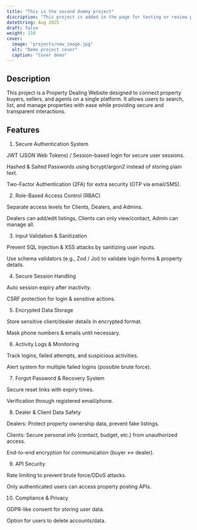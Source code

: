 ```yaml
---
title: "This is the second dummy project"
discription: "This project is added in the page for testing or review purpose"
dateString: Aug 2025
draft: false
weight: 110
cover:
  image: "projects/new_image.jpg"
  alt: "Demo project cover"
  caption: "Cover demo"
---
```


## Description

This project is a Property Dealing Website designed to connect property buyers, sellers, and agents on a single platform. It allows users to search, list, and manage properties with ease while providing secure and transparent interactions.

## Features

1. Secure Authentication System

JWT (JSON Web Tokens) / Session-based login for secure user sessions.

Hashed & Salted Passwords using bcrypt/argon2 instead of storing plain text.

Two-Factor Authentication (2FA) for extra security (OTP via email/SMS).

2. Role-Based Access Control (RBAC)

Separate access levels for Clients, Dealers, and Admins.

Dealers can add/edit listings, Clients can only view/contact, Admin can manage all.

3. Input Validation & Sanitization

Prevent SQL Injection & XSS attacks by sanitizing user inputs.

Use schema validators (e.g., Zod / Joi) to validate login forms & property details.

4. Secure Session Handling

Auto session expiry after inactivity.

CSRF protection for login & sensitive actions.

5. Encrypted Data Storage

Store sensitive client/dealer details in encrypted format.

Mask phone numbers & emails until necessary.

6. Activity Logs & Monitoring

Track logins, failed attempts, and suspicious activities.

Alert system for multiple failed logins (possible brute force).

7. Forgot Password & Recovery System

Secure reset links with expiry times.

Verification through registered email/phone.

8. Dealer & Client Data Safety

Dealers: Protect property ownership data, prevent fake listings.

Clients: Secure personal info (contact, budget, etc.) from unauthorized access.

End-to-end encryption for communication (buyer ↔ dealer).

9. API Security

Rate limiting to prevent brute force/DDoS attacks.

Only authenticated users can access property posting APIs.

10. Compliance & Privacy

GDPR-like consent for storing user data.

Option for users to delete accounts/data.

